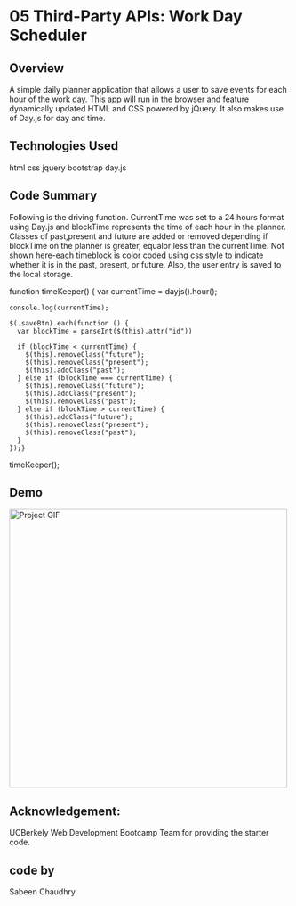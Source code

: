 # 05 Third-Party APIs: Work Day Scheduler

## Overview

A simple daily planner application that allows a user to save events for each hour of the work day. This app will run in the browser and feature dynamically updated HTML and CSS powered by jQuery. It also makes use of Day.js for day and time.

## Technologies Used

html
css
jquery
bootstrap
day.js

## Code Summary

Following is the driving function. CurrentTime was set to a 24 hours format using Day.js and blockTime represents the time of each hour in the planner. Classes of past,present and future are added or removed depending if blockTime on the planner is greater, equalor less than the currentTime.
Not shown here-each timeblock is color coded using css style to indicate whether it is in the past, present, or future. Also, the user entry is saved to the local storage.

function timeKeeper() {
var currentTime = dayjs().hour();

    console.log(currentTime);

    $(.saveBtn).each(function () {
      var blockTime = parseInt($(this).attr("id"))

      if (blockTime < currentTime) {
        $(this).removeClass("future");
        $(this).removeClass("present");
        $(this).addClass("past");
      } else if (blockTime === currentTime) {
        $(this).removeClass("future");
        $(this).addClass("present");
        $(this).removeClass("past");
      } else if (blockTime > currentTime) {
        $(this).addClass("future");
        $(this).removeClass("present");
        $(this).removeClass("past");
      }
    });}

timeKeeper();

## Demo

<img src="demo.gif>" alt="Project GIF" width="500">

## Acknowledgement:

UCBerkely Web Development Bootcamp Team for providing the starter code.

## code by

Sabeen Chaudhry
